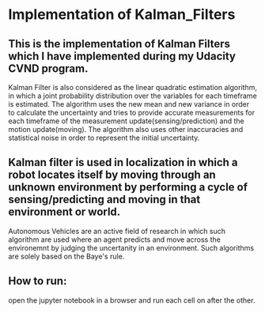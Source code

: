 # Implementation of Kalman_Filters
## This is the implementation of Kalman Filters which I have implemented during my Udacity CVND program.

Kalman Filter is also considered as the linear quadratic estimation algorithm, in which a joint probability distribution over the variables for each timeframe is estimated.
The algorithm uses the new mean and new variance in order to calculate the uncertainty and tries to provide accurate measurements for each timeframe of the measurement update(sensing/prediction) and the motion update(moving).
The algorithm also uses other inaccuracies and statistical noise in order to represent the initial uncertainty.

## Kalman filter is used in localization in which a robot locates itself by moving through an unknown environment by performing a cycle of sensing/predicting and moving in that environment or world.

Autonomous Vehicles are an active field of research in which such algorithm are used where an agent predicts and move across the environemnt by judging the uncertanity in an environment.
Such algorithms are solely based on the Baye's rule.

## How to run:
open the jupyter notebook in a browser and run each cell on after the other.
